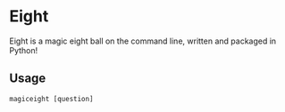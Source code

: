 # Eight

Eight is a magic eight ball on the command line, written and packaged in Python!

## Usage
```python
magiceight [question]
```
